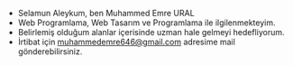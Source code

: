 - Selamun Aleykum, ben Muhammed Emre URAL
- Web Programlama, Web Tasarım ve Programlama ile ilgilenmekteyim.
- Belirlemiş olduğum alanlar içerisinde uzman hale gelmeyi hedefliyorum.
- İrtibat için muhammedemre646@gmail.com adresime mail gönderebilirsiniz.

